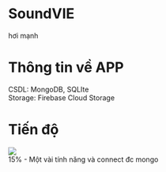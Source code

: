 # SoundVIE
hơi mạnh
# Thông tin về APP
CSDL: MongoDB, SQLIte\
Storage: Firebase Cloud Storage
# Tiến độ
![](https://geps.dev/progress/15)\
15% - Một vài tính năng và connect đc mongo
